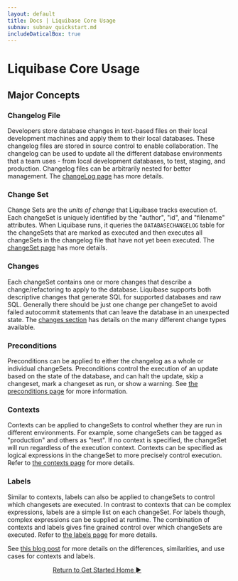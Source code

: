 ```yaml
---
layout: default
title: Docs | Liquibase Core Usage 
subnav: subnav_quickstart.md
includeDaticalBox: true
---
```

# Liquibase Core Usage
## Major Concepts
### Changelog File
Developers store database changes in text-based files on their local development machines and apply them to their local databases. These
changelog files are stored in source control to enable collaboration. The changelog can be used to update all the different database
environments that a team uses - from local development databases, to test, staging, and production. 
Changelog files can be arbitrarily nested for better management. The [changeLog page](/documentation/databasechangelog.html) has more details.

### Change Set
Change Sets are the *units of change* that Liquibase tracks execution of. Each changeSet is uniquely identified by the "author", "id", and "filename" attributes.
When Liquibase runs, it queries the `DATABASECHANGELOG` table for the changeSets that are marked as executed and then executes all changeSets in the changelog file 
that have not yet been executed. The [changeSet page](/documentation/changeset.html) has more details.


### Changes
Each changeSet contains one or more changes that describe a change/refactoring to apply to the database. Liquibase supports both descriptive changes 
that generate SQL for supported databases and raw SQL. Generally there should be just one change per changeSet to avoid failed autocommit statements 
that can leave the database in an unexpected state. The [changes section](/documentation/changes/index.html) has details on the many different change 
types available.


### Preconditions
Preconditions can be applied to either the changelog as a whole or individual changeSets. Preconditions control the execution of an update based on the 
state of the database, and can halt the update, skip a changeset, mark a changeset as run, or show a warning. See [the preconditions page](/documentation/preconditions.html) 
for more information.

### Contexts
Contexts can be applied to changeSets to control whether they are run in different environments. For example, some changeSets can be tagged as "production" and others as "test".
If no context is specified, the changeSet will run regardless of the execution context. Contexts can be specified as logical expressions in the changeSet to
more precisely control execution. Refer to [the contexts page](/documentation/contexts.html) for more details.

### Labels
Similar to contexts, labels can also be applied to changeSets to control which changesets are executed. In contrast to contexts that can be complex expressions, labels are a simple 
list on each changeSet. For labels though, complex expressions can be supplied at runtime. The combination of contexts and labels gives fine grained control over which changeSets
are executed. Refer to [the labels page](/documentation/labels.html) for more details.

See [this blog post](/2014/11/contexts-vs-labels.html) for more details on the differences, similarities, and use cases for contexts and labels.

<div class="cta-container" style="margin-left: auto; margin-right: auto; width: 300px; height: 50px">
<div class="cta cta--block"><a href="/get_started/index.html">Return to Get Started Home ►</a></div></div>

